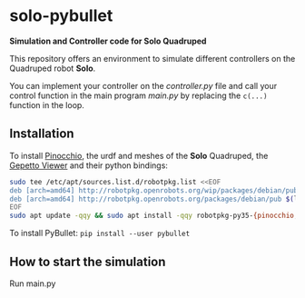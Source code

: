 # solo-pybullet
**Simulation and Controller code for Solo Quadruped**

This repository offers an environment to simulate different controllers on the Quadruped robot **Solo**.

You can implement your controller on the *controller.py* file and call your control function in the main program *main.py* by replacing the `c(...)` function in the loop.

## Installation

To install [Pinocchio](https://github.com/stack-of-tasks/pinocchio/), the urdf and meshes of the **Solo** Quadruped,
the [Gepetto Viewer](https://github.com/gepetto/gepetto-viewer-corba) and their python bindings:

```bash
sudo tee /etc/apt/sources.list.d/robotpkg.list <<EOF
deb [arch=amd64] http://robotpkg.openrobots.org/wip/packages/debian/pub $(lsb_release -cs) robotpkg
deb [arch=amd64] http://robotpkg.openrobots.org/packages/debian/pub $(lsb_release -cs) robotpkg
EOF
sudo apt update -qqy && sudo apt install -qqy robotpkg-py35-{pinocchio,example-robot-data,qt4-gepetto-viewer-corba}
```

To install PyBullet:
`pip install --user pybullet`

## How to start the simulation
Run main.py
